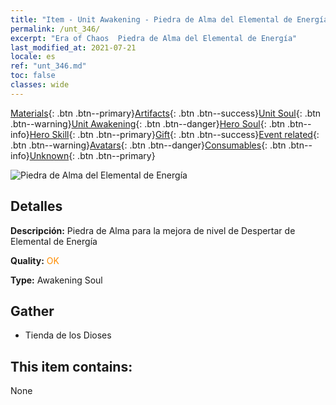 ```yaml
---
title: "Item - Unit Awakening - Piedra de Alma del Elemental de Energía"
permalink: /unt_346/
excerpt: "Era of Chaos  Piedra de Alma del Elemental de Energía"
last_modified_at: 2021-07-21
locale: es
ref: "unt_346.md"
toc: false
classes: wide
---
```

 [Materials](/ItemsES/){: .btn .btn--primary}[Artifacts](/ItemsES/Artifacts/){: .btn .btn--success}[Unit Soul](/ItemsES/UnitSoul/){: .btn .btn--warning}[Unit Awakening](/ItemsES/UnitAwakening/){: .btn .btn--danger}[Hero Soul](/ItemsES/HeroSoul/){: .btn .btn--info}[Hero Skill](/ItemsES/HeroSkill/){: .btn .btn--primary}[Gift](/ItemsES/Gift/){: .btn .btn--success}[Event related](/ItemsES/Events/){: .btn .btn--warning}[Avatars](/ItemsES/Avatars/){: .btn .btn--danger}[Consumables](/ItemsES/Consumables/){: .btn .btn--info}[Unknown](/ItemsES/Unknown/){: .btn .btn--primary}

 ![Piedra de Alma del Elemental de Energía](/images/u/tia_liehuoyuansu.jpg)

## Detalles
 **Descripción:** Piedra de Alma para la mejora de nivel de Despertar de Elemental de Energía

 **Quality:** <span style="color: #FF8C00">OK</span>

 **Type:** Awakening Soul

## Gather

*    Tienda de los Dioses 

## This item contains:

  None

